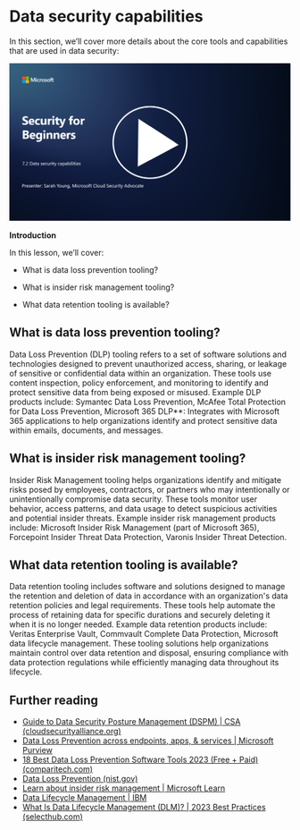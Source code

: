 # Data security capabilities

In this section, we’ll cover more details about the core tools and capabilities that are used in data security:

[![Watch the video](../../images/7-2_placeholder.png)](https://learn-video.azurefd.net/vod/player?id=0c9fff7c-e17c-4a14-ac3b-69b5a5786f55)

**Introduction**

In this lesson, we’ll cover:

- What is data loss prevention tooling?

- What is insider risk management tooling?

- What data retention tooling is available?

## What is data loss prevention tooling?

Data Loss Prevention (DLP) tooling refers to a set of software solutions and technologies designed to prevent unauthorized access, sharing, or leakage of sensitive or confidential data within an organization. These tools use content inspection, policy enforcement, and monitoring to identify and protect sensitive data from being exposed or misused. Example DLP products include: Symantec Data Loss Prevention, McAfee Total Protection for Data Loss Prevention, Microsoft 365 DLP**: Integrates with Microsoft 365 applications to help organizations identify and protect sensitive data within emails, documents, and messages.

## What is insider risk management tooling?

Insider Risk Management tooling helps organizations identify and mitigate risks posed by employees, contractors, or partners who may intentionally or unintentionally compromise data security. These tools monitor user behavior, access patterns, and data usage to detect suspicious activities and potential insider threats. Example insider risk management products include: Microsoft Insider Risk Management (part of Microsoft 365), Forcepoint Insider Threat Data Protection, Varonis Insider Threat Detection.

## What data retention tooling is available?

Data retention tooling includes software and solutions designed to manage the retention and deletion of data in accordance with an organization's data retention policies and legal requirements. These tools help automate the process of retaining data for specific durations and securely deleting it when it is no longer needed. Example data retention products include: Veritas Enterprise Vault, Commvault Complete Data Protection, Microsoft data lifecycle management. These tooling solutions help organizations maintain control over data retention and disposal, ensuring compliance with data protection regulations while efficiently managing data throughout its lifecycle.

## Further reading

- [Guide to Data Security Posture Management (DSPM) | CSA (cloudsecurityalliance.org)](https://cloudsecurityalliance.org/blog/2023/03/31/the-big-guide-to-data-security-posture-management-dspm/)
- [Data Loss Prevention across endpoints, apps, & services | Microsoft Purview](https://youtu.be/hvqq8L_0kgI)
- [18 Best Data Loss Prevention Software Tools 2023 (Free + Paid) (comparitech.com)](https://www.comparitech.com/data-privacy-management/data-loss-prevention-tools-software/)
- [Data Loss Prevention (nist.gov)](https://tsapps.nist.gov/publication/get_pdf.cfm?pub_id=904672)
- [Learn about insider risk management | Microsoft Learn](https://learn.microsoft.com/en-us/purview/insider-risk-management?WT.mc_id=academic-96948-sayoung)
- [Data Lifecycle Management | IBM](https://www.ibm.com/topics/data-lifecycle-management)
- [What Is Data Lifecycle Management (DLM)? | 2023 Best Practices (selecthub.com)](https://www.selecthub.com/big-data-analytics/data-lifecycle-management/)


